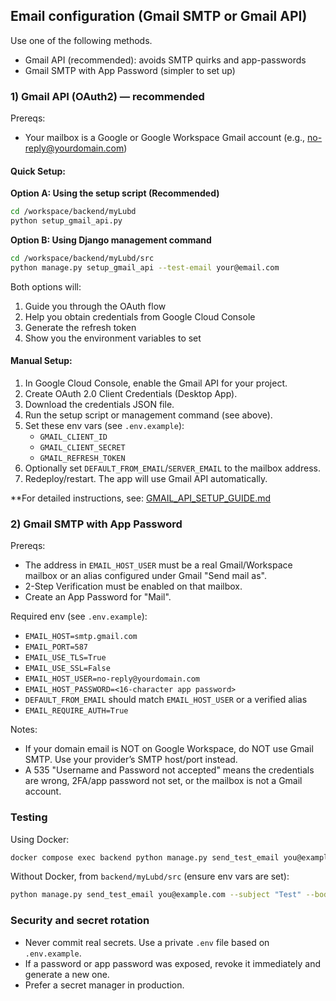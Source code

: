 ## Email configuration (Gmail SMTP or Gmail API)

Use one of the following methods.

- Gmail API (recommended): avoids SMTP quirks and app-passwords
- Gmail SMTP with App Password (simpler to set up)

### 1) Gmail API (OAuth2) — recommended

Prereqs:
- Your mailbox is a Google or Google Workspace Gmail account (e.g., no-reply@yourdomain.com)

#### Quick Setup:

**Option A: Using the setup script (Recommended)**
```bash
cd /workspace/backend/myLubd
python setup_gmail_api.py
```

**Option B: Using Django management command**
```bash
cd /workspace/backend/myLubd/src
python manage.py setup_gmail_api --test-email your@email.com
```

Both options will:
1. Guide you through the OAuth flow
2. Help you obtain credentials from Google Cloud Console
3. Generate the refresh token
4. Show you the environment variables to set

#### Manual Setup:
1. In Google Cloud Console, enable the Gmail API for your project.
2. Create OAuth 2.0 Client Credentials (Desktop App).
3. Download the credentials JSON file.
4. Run the setup script or management command (see above).
5. Set these env vars (see `.env.example`):
   - `GMAIL_CLIENT_ID`
   - `GMAIL_CLIENT_SECRET`
   - `GMAIL_REFRESH_TOKEN`
6. Optionally set `DEFAULT_FROM_EMAIL`/`SERVER_EMAIL` to the mailbox address.
7. Redeploy/restart. The app will use Gmail API automatically.

**For detailed instructions, see: [GMAIL_API_SETUP_GUIDE.md](GMAIL_API_SETUP_GUIDE.md)

### 2) Gmail SMTP with App Password

Prereqs:
- The address in `EMAIL_HOST_USER` must be a real Gmail/Workspace mailbox or an alias configured under Gmail "Send mail as".
- 2-Step Verification must be enabled on that mailbox.
- Create an App Password for "Mail".

Required env (see `.env.example`):
- `EMAIL_HOST=smtp.gmail.com`
- `EMAIL_PORT=587`
- `EMAIL_USE_TLS=True`
- `EMAIL_USE_SSL=False`
- `EMAIL_HOST_USER=no-reply@yourdomain.com`
- `EMAIL_HOST_PASSWORD=<16-character app password>`
- `DEFAULT_FROM_EMAIL` should match `EMAIL_HOST_USER` or a verified alias
- `EMAIL_REQUIRE_AUTH=True`

Notes:
- If your domain email is NOT on Google Workspace, do NOT use Gmail SMTP. Use your provider’s SMTP host/port instead.
- A 535 "Username and Password not accepted" means the credentials are wrong, 2FA/app password not set, or the mailbox is not a Gmail account.

### Testing

Using Docker:
```bash
docker compose exec backend python manage.py send_test_email you@example.com --subject "Test" --body "Hello"
```

Without Docker, from `backend/myLubd/src` (ensure env vars are set):
```bash
python manage.py send_test_email you@example.com --subject "Test" --body "Hello"
```

### Security and secret rotation

- Never commit real secrets. Use a private `.env` file based on `.env.example`.
- If a password or app password was exposed, revoke it immediately and generate a new one.
- Prefer a secret manager in production.


